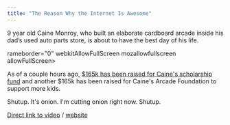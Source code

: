 ```yaml
---
title: "The Reason Why the Internet Is Awesome"
---
```

<p>9 year old Caine Monroy, who built an elaborate cardboard arcade inside his dad’s used auto parts store, is about to have the best day of his life.</p>
rameborder="0" webkitAllowFullScreen mozallowfullscreen allowFullScreen></iframe></p>
<p>As of a couple hours ago, <a href="https://www.facebook.com/cainesarcade/posts/154074761386062">$165k has been raised for Caine's scholarship fund</a> and another $165k has been raised for Caine's Arcade Foundation to support more kids.</p>
<p>Shutup. It's onion. I'm cutting onion right now. Shutup.</p>
<p><a href="https://vimeo.com/40000072">Direct link to video</a> / <a href="https://cainesarcade.com/">website</a></p>
